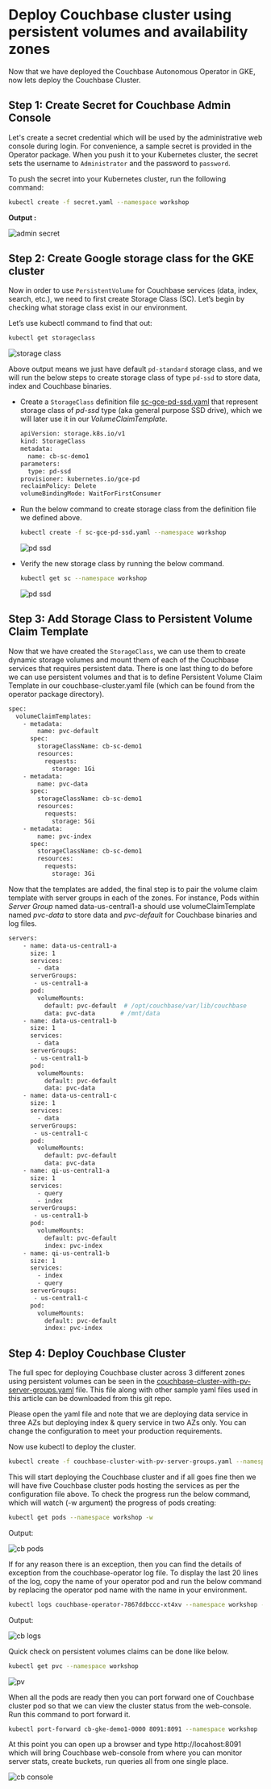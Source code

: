 # Deploy Couchbase cluster using persistent volumes and availability zones

Now that we have deployed the Couchbase Autonomous Operator in GKE, now lets deploy the Couchbase Cluster.

## Step 1: Create Secret for Couchbase Admin Console

Let's create a secret credential which will be used by the administrative web console during login. For convenience, a sample secret is provided in the Operator package. When you push it to your Kubernetes cluster, the secret sets the username to `Administrator` and the password to `password`.

To push the secret into your Kubernetes cluster, run the following command:

```bash
kubectl create -f secret.yaml --namespace workshop
```

**Output :**

![admin secret](./assets/gcloud-cluster-secret-create.png)

## Step 2: Create Google storage class for the GKE cluster

Now in order to use `PersistentVolume` for Couchbase services (data, index, search, etc.), we need to first create Storage Class (SC). Let’s begin by checking what storage class exist in our environment.

Let’s use kubectl command to find that out:

```bash
kubectl get storageclass
```

![storage class](./assets/gcloud-cluster-sc.png)

Above output means we just have default `pd-standard` storage class, and we will run the below steps to create storage class of type `pd-ssd` to store data, index and Couchbase binaries.

- Create a `StorageClass` definition file [sc-gce-pd-ssd.yaml](./files/sc-gce-pd-ssd.yaml) that represent storage class of _pd-ssd_ type (aka general purpose SSD drive), which we will later use it in our _VolumeClaimTemplate_.

  ```bash
  apiVersion: storage.k8s.io/v1
  kind: StorageClass
  metadata:
    name: cb-sc-demo1
  parameters:
    type: pd-ssd
  provisioner: kubernetes.io/gce-pd
  reclaimPolicy: Delete
  volumeBindingMode: WaitForFirstConsumer
  ```

- Run the below command to create storage class from the definition file we defined above.

  ```bash
  kubectl create -f sc-gce-pd-ssd.yaml --namespace workshop
  ```

  ![pd ssd](./assets/gcloud-cluster-sc-create.png)

- Verify the new storage class by running the below command.

  ```bash
  kubectl get sc --namespace workshop
  ```

  ![pd ssd](./assets/gcloud-cluster-sc-get.png)

## Step 3: Add Storage Class to Persistent Volume Claim Template

Now that we have created the `StorageClass`, we can use them to create dynamic storage volumes and mount them of each of the Couchbase services that requires persistent data. There is one last thing to do before we can use persistent volumes and that is to define Persistent Volume Claim Template in our couchbase-cluster.yaml file (which can be found from the operator package directory).

```bash
spec:
  volumeClaimTemplates:
    - metadata:
        name: pvc-default
      spec:
        storageClassName: cb-sc-demo1
        resources:
          requests:
            storage: 1Gi
    - metadata:
        name: pvc-data
      spec:
        storageClassName: cb-sc-demo1
        resources:
          requests:
            storage: 5Gi
    - metadata:
        name: pvc-index
      spec:
        storageClassName: cb-sc-demo1
        resources:
          requests:
            storage: 3Gi
```

Now that the templates are added, the final step is to pair the volume claim template with server groups in each of the zones. For instance, Pods within _Server Group_ named data-us-central1-a should use volumeClaimTemplate named _pvc-data_ to store data and _pvc-default_ for Couchbase binaries and log files.

```bash
servers:
    - name: data-us-central1-a
      size: 1
      services:
        - data
      serverGroups:
       - us-central1-a
      pod:
        volumeMounts:
          default: pvc-default  # /opt/couchbase/var/lib/couchbase
          data: pvc-data       # /mnt/data
    - name: data-us-central1-b
      size: 1
      services:
        - data
      serverGroups:
       - us-central1-b
      pod:
        volumeMounts:
          default: pvc-default
          data: pvc-data
    - name: data-us-central1-c
      size: 1
      services:
        - data
      serverGroups:
       - us-central1-c
      pod:
        volumeMounts:
          default: pvc-default
          data: pvc-data
    - name: qi-us-central1-a
      size: 1
      services:
        - query
        - index
      serverGroups:
       - us-central1-b
      pod:
        volumeMounts:
          default: pvc-default
          index: pvc-index
    - name: qi-us-central1-b
      size: 1
      services:
        - index
        - query
      serverGroups:
       - us-central1-c
      pod:
        volumeMounts:
          default: pvc-default
          index: pvc-index
```

## Step 4: Deploy Couchbase Cluster

The full spec for deploying Couchbase cluster across 3 different zones using persistent volumes can be seen in the [couchbase-cluster-with-pv-server-groups.yaml](./files/couchbase-cluster-with-pv-server-groups.yaml) file. This file along with other sample yaml files used in this article can be downloaded from this git repo.

Please open the yaml file and note that we are deploying data service in three AZs but deploying index & query service in two AZs only. You can change the configuration to meet your production requirements.

Now use kubectl to deploy the cluster.

```bash
kubectl create -f couchbase-cluster-with-pv-server-groups.yaml --namespace workshop
```

This will start deploying the Couchbase cluster and if all goes fine then we will have five Couchbase cluster pods hosting the services as per the configuration file above. To check the progress run the below command, which will watch (-w argument) the progress of pods creating:

```bash
kubectl get pods --namespace workshop -w
```

Output:

![cb pods](./assets/gcloud-cluster-cb-pods.png)

If for any reason there is an exception, then you can find the details of exception from the couchbase-operator log file. To display the last 20 lines of the log, copy the name of your operator pod and run the below command by replacing the operator pod name with the name in your environment.

```bash
kubectl logs couchbase-operator-7867ddbccc-xt4xv --namespace workshop --tail 20
```

Output:

![cb logs](./assets/gcloud-cluster-cb-logs.png)

Quick check on persistent volumes claims can be done like below.

```bash
kubectl get pvc --namespace workshop
```

![pv](./assets/gcloud-cluster-cb-pv.png)

When all the pods are ready then you can port forward one of Couchbase cluster pod so that we can view the cluster status from the web-console. Run this command to port forward it.

```bash
kubectl port-forward cb-gke-demo1-0000 8091:8091 --namespace workshop
```

At this point you can open up a browser and type http://locahost:8091 which will bring Couchbase web-console from where you can monitor server stats, create buckets, run queries all from one single place.

![cb console](./assets/gcloud-cluster-cb-console.png)